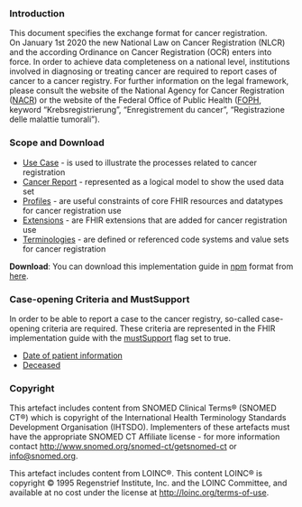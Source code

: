 ### Introduction
This document specifies the exchange format for cancer registration.   
On January 1st 2020 the new National Law on Cancer Registration (NLCR) and the according Ordinance on Cancer Registration (OCR) enters into force. In order to achieve data completeness on a national level, institutions involved in diagnosing or treating cancer are required to report cases of cancer to a cancer registry. For further information on the legal framework, please consult the website of the National Agency for Cancer Registration ([NACR](https://www.nkrs.ch/)) or the website of the Federal Office of Public Health ([FOPH](https://www.bag.admin.ch/), keyword “Krebsregistrierung”, “Enregistrement du cancer”, “Registrazione delle malattie tumorali”).


### Scope and Download
* [Use Case](usecase-german.html) - is used to illustrate the processes related to cancer registration
* [Cancer Report](logicalmodel.html) - represented as a logical model to show the used data set
* [Profiles](profiles.html) - are useful constraints of core FHIR resources and datatypes for cancer registration use
* [Extensions](extensions.html) - are FHIR extensions that are added for cancer registration use
* [Terminologies](terminology.html) - are defined or referenced code systems and value sets for cancer registration  

**Download**: You can download this implementation guide in [npm](https://confluence.hl7.org/display/FHIR/NPM+Package+Specification) format from [here](package.tgz).


### Case-opening Criteria and MustSupport
In order to be able to report a case to the cancer registry, so-called case-opening criteria are required. These criteria are represented in the FHIR implementation guide with the [mustSupport](https://www.hl7.org/fhir/conformance-rules.html#mustSupport) flag set to true.
* [Date of patient information](StructureDefinition-ch-crl-composition-definitions.html#Composition.section:registrationRequirements.entry:communication)
* [Deceased](StructureDefinition-ch-crl-patient-definitions.html#Patient.deceased[x])

### Copyright
This artefact includes content from SNOMED Clinical Terms&reg; (SNOMED CT&reg;) which is copyright of the 
International Health Terminology Standards Development Organisation (IHTSDO). Implementers of these artefacts must 
have the appropriate SNOMED CT Affiliate license - for more information contact 
http://www.snomed.org/snomed-ct/getsnomed-ct or info@snomed.org.

This artefact includes content from LOINC®. This content LOINC® is copyright © 1995 Regenstrief Institute, 
Inc. and the LOINC Committee, and available at no cost under the license at http://loinc.org/terms-of-use.